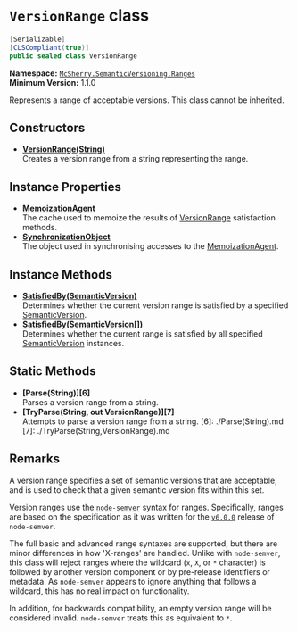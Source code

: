 # `VersionRange` class

```c#
[Serializable]
[CLSCompliant(true)]
public sealed class VersionRange
```

**Namespace:** [`McSherry.SemanticVersioning.Ranges`][1]  
**Minimum Version:** 1.1.0

Represents a range of acceptable versions. This class cannot be
inherited.

[1]: ../


## Constructors

- **[VersionRange(String)][2]**  
  Creates a version range from a string representing the range.
  
[2]: ./ctor(String).md

## Instance Properties

- [**MemoizationAgent**][2A]  
  The cache used to memoize the results of [VersionRange][2B] satisfaction
  methods.
- [**SynchronizationObject**][2C]  
  The object used in synchronising accesses to the [MemoizationAgent][2A].

[2A]: ./MemoizationAgent.md
[2B]:./
[2C]: ./SynchronizationObject.md

## Instance Methods

- **[SatisfiedBy(SemanticVersion)][3]**  
  Determines whether the current version range is satisfied by
  a specified [SemanticVersion][4].
- **[SatisfiedBy(SemanticVersion[])][5]**  
  Determines whether the current range is satisfied by all
  specified [SemanticVersion][4] instances.
  
[3]: ./SatisfiedBy(SemanticVersion).md
[4]: ../SemanticVersion
[5]: ./SatisfiedBy(SemanticVersion).md


## Static Methods

- **[Parse(String)][6]**  
  Parses a version range from a string.
- **[TryParse(String, out VersionRange)][7]**  
  Attempts to parse a version range from a string.
[6]: ./Parse(String).md
[7]: ./TryParse(String,VersionRange).md


## Remarks

A version range specifies a set of semantic versions that are
acceptable, and is used to check that a given semantic version
fits within this set.

Version ranges use the [`node-semver`][8] syntax for ranges.
Specifically, ranges are based on the specification as it was
written for the [`v6.0.0`][9] release of `node-semver`.

The full basic and advanced range syntaxes are supported, but
there are minor differences in how 'X-ranges' are handled. Unlike
with `node-semver`, this class will reject ranges where the wildcard
(`x`, `X`, or `*` character) is followed by another version component
or by pre-release identifiers or metadata. As `node-semver` appears
to ignore anything that follows a wildcard, this has no real impact
on functionality.

In addition, for backwards compatibility, an empty version range
will be considered invalid. `node-semver` treats this as equivalent
to `*`.

[8]: https://github.com/npm/node-semver
[9]: https://github.com/npm/node-semver/blob/v6.0.0/README.md#ranges